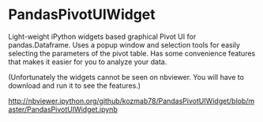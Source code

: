 # PandasPivotUIWidget
Light-weight iPython widgets based graphical Pivot UI for pandas.Dataframe. 
Uses a popup window and selection tools for easily selecting the parameters of the pivot table. 
Has some convenience features that makes it easier for you to analyze your data. 

(Unfortunately the widgets cannot be seen on nbviewer. You will have to download and run it to see the features.)  

http://nbviewer.ipython.org/github/kozmab78/PandasPivotUIWidget/blob/master/PandasPivotUIWidget.ipynb 
